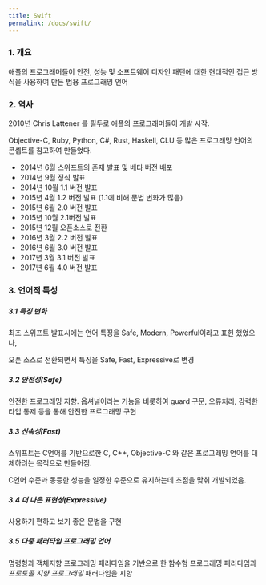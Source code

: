 ```yaml
---
title: Swift
permalink: /docs/swift/
---
```




### 1. 개요

애플의 프로그래머들이 안전, 성능 및 소프트웨어 디자인 패턴에 대한 현대적인 접근 방식을 사용하여 만든 범용 프로그래밍 언어



### 2. 역사

2010년 Chris Lattener 를 필두로 애플의 프로그래머들이 개발 시작.

Objective-C, Ruby, Python, C#, Rust, Haskell, CLU 등 많은 프로그래밍 언어의 콘셉트를 참고하여 만들었다.

- 2014년 6월 스위프트의 존재 발표 및 베타 버전 배포
- 2014년 9월 정식 발표
- 2014년 10월 1.1 버전 발표
- 2015년 4월 1.2 버전 발표 (1.1에 비해 문법 변화가 많음)
- 2015년 6월 2.0 버전 발표
- 2015년 10월 2.1버전 발표
- 2015년 12월 오픈소스로 전환
- 2016년 3월 2.2 버전 발표
- 2016년 6월 3.0 버전 발표
- 2017년 3월 3.1 버전 발표
- 2017년 6월 4.0 버전 발표



### 3. 언어적 특성



##### 3.1 특징 변화

최초 스위프트 발표시에는 언어 특징을 Safe, Modern, Powerful이라고 표현 했었으나,

오픈 소스로 전환되면서 특징을 Safe, Fast, Expressive로 변경



##### 3.2 안전성(Safe)

안전한 프로그래밍 지향. 옵셔널이라는 기능을 비롯하여 guard 구문, 오류처리, 강력한 타입 통제 등을 통해 안전한 프로그래밍 구현



##### 3.3 신속성(Fast)

스위프트는 C언어를 기반으로한 C, C++, Objective-C 와 같은 프로그래밍 언어를 대체하려는 목적으로 만들어짐.

C언어 수준과 동등한 성능을 일정한 수준으로 유지하는데 초점을 맞춰 개발되었음.



##### 3.4 더 나은 표현성(Expressive)

사용하기 편하고 보기 좋은 문법을 구현



##### 3.5 다중 패러타임 프로그래밍 언어

명령형과 객체지향 프로그래밍 패러다임을 기반으로 한 함수형 프로그래밍 패러다임과 *프로토콜 지향 프로그래밍* 패러다임을 지향